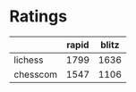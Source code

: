 # Ratings

|          | rapid | blitz |
|----------|-------|-------|
| lichess  | 1799 | 1636 |
| chesscom | 1547 | 1106 |
